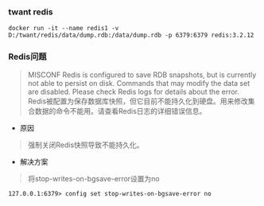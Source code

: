 
### twant redis
```shell
docker run -it --name redis1 -v D:/twant/redis/data/dump.rdb:/data/dump.rdb -p 6379:6379 redis:3.2.12
```

### Redis问题
> MISCONF Redis is configured to save RDB snapshots, but is currently not able to persist on disk. 
> Commands that may modify the data set are disabled. Please check Redis logs for details about the error.
> Redis被配置为保存数据库快照，但它目前不能持久化到硬盘。用来修改集合数据的命令不能用。请查看Redis日志的详细错误信息。

- 原因
> 强制关闭Redis快照导致不能持久化。

- 解决方案
> 将stop-writes-on-bgsave-error设置为no
```shell
127.0.0.1:6379> config set stop-writes-on-bgsave-error no
```
